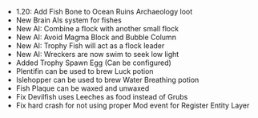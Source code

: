 * 1.20: Add Fish Bone to Ocean Ruins Archaeology loot
* New Brain AIs system for fishes
* New AI: Combine a flock with another small flock
* New AI: Avoid Magma Block and Bubble Column
* New AI: Trophy Fish will act as a flock leader
* New AI: Wreckers are now swim to seek low light
* Added Trophy Spawn Egg (Can be configured)
* Plentifin can be used to brew Luck potion
* Islehopper can be used to brew Water Breathing potion
* Fish Plaque can be waxed and unwaxed
* Fix Devilfish uses Leeches as food instead of Grubs
* Fix hard crash for not using proper Mod event for Register Entity Layer